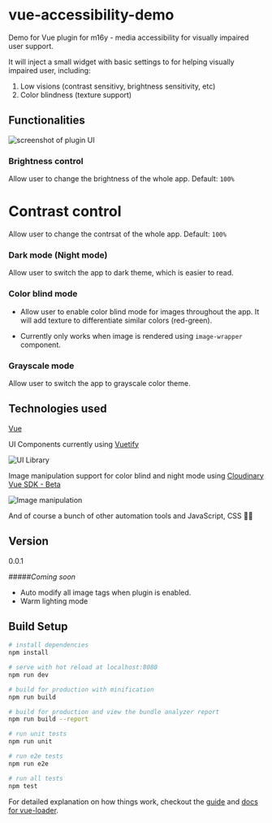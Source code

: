 # vue-accessibility-demo
Demo for Vue plugin for m16y - media accessibility for visually impaired user support.

It will inject a small widget with basic settings to for helping visually impaired user, including:
1. Low visions (contrast sensitivy, brightness sensitivity, etc)
2. Color blindness (texture support)

## Functionalities
![screenshot of plugin UI](https://res.cloudinary.com/mayashavin/image/upload/w_250/v1550135241/Screen_Shot_2019-02-14_at_10.05.40.png)

### Brightness control
Allow user to change the brightness of the whole app.
Default: `100%`

# Contrast control
Allow user to change the contrsat of the whole app.
Default: `100%`

### Dark mode (Night mode)
Allow user to switch the app to dark theme, which is easier to read.

### Color blind mode
* Allow user to enable color blind mode for images throughout the app. It will add texture to differentiate similar colors (red-green).

* Currently only works when image is rendered using `image-wrapper` component.

### Grayscale mode
Allow user to switch the app to grayscale color theme.

## Technologies used
[Vue](https://vuejs.com)

UI Components currently using [Vuetify](https://vuetifyjs.com) 

![UI Library](https://res.cloudinary.com/mayashavin/image/upload/w_200/v1550136562/vuetify_icon.png)

Image manipulation support for color blind and night mode using [Cloudinary Vue SDK - Beta](https://cloudinary.com)

![Image manipulation](https://cloudinary-res.cloudinary.com/image/upload/w_250/v1538583988/cloudinary_logo_for_white_bg.png)

And of course a bunch of other automation tools and JavaScript, CSS 👩‍💻

## Version
0.0.1

#####_Coming soon_
- Auto modify all image tags when plugin is enabled.
- Warm lighting mode


## Build Setup

``` bash
# install dependencies
npm install

# serve with hot reload at localhost:8080
npm run dev

# build for production with minification
npm run build

# build for production and view the bundle analyzer report
npm run build --report

# run unit tests
npm run unit

# run e2e tests
npm run e2e

# run all tests
npm test
```

For detailed explanation on how things work, checkout the [guide](http://vuejs-templates.github.io/webpack/) and [docs for vue-loader](http://vuejs.github.io/vue-loader).
